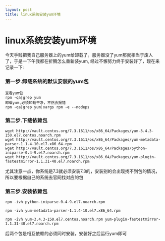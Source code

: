 ```yaml
---
layout: post
title: linux系统安装yum环境
---
```


# linux系统安装yum环境

今天手贱把我自己服务器上的yum给卸载了，服务器没了yum那就相当于废人了，于是一下午我都在折腾怎么重新装yum,
经过不懈努力终于安装好了，现在来记录一下:
<!-- more -->
### 第一步.卸载系统的默认安装的yum包

```
查看yum包
rpm -qa|grep yum
卸载yum,必须卸载干净，不然会报错
rpm -qa|grep yum|xargs rpm -e --nodeps
```

### 第二步.下载依赖包

```
wget http://vault.centos.org/7.3.1611/os/x86_64/Packages/yum-3.4.3-150.el7.centos.noarch.rpm
wget http://vault.centos.org/7.3.1611/os/x86_64/Packages/yum-metadata-parser-1.1.4-10.el7.x86_64.rpm
wget http://vault.centos.org/7.3.1611/os/x86_64/Packages/python-iniparse-0.4-9.el7.noarch.rpm
wget http://vault.centos.org/7.3.1611/os/x86_64/Packages/yum-plugin-fastestmirror-1.1.31-40.el7.noarch.rpm
```

尤其注意一点，你系统是7.3就必须安装7.3的，安装别的会出现找不到包的情况，所以要根据自己的系统去官网找对应的包

### 第三步.安装依赖包

```
rpm -ivh python-iniparse-0.4-9.el7.noarch.rpm

rpm -ivh yum-metadata-parser-1.1.4-10.el7.x86_64.rpm

rpm -ivh yum-3.4.3-150.el7.centos.noarch.rpm yum-plugin-fastestmirror-1.1.31-40.el7.noarch.rpm
```

后两个包是相互依赖的必须同时安装，安装好之后运行yum即可

